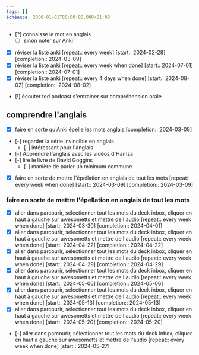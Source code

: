 ```yaml
---
tags: []
échéance: 2300-01-01T00:00:00.000+01:00
---
```

- [?] connaisse le mot en anglais 
	- [ ] sinon noter sur Anki 
- [x] réviser la liste anki  [repeat:: every week]  [start:: 2024-02-28]  [completion:: 2024-03-09]
- [X] réviser la liste anki  [repeat:: every week when done]  [start:: 2024-07-01]  [completion:: 2024-07-01]
- [X] réviser la liste anki  [repeat:: every 4 days when done]  [start:: 2024-08-02]  [completion:: 2024-08-02]

- [!] écouter ted podcast s'entrainer sur compréhension orale

## comprendre l'anglais
- [X] faire en sorte qu'Anki épelle les mots anglais  [completion:: 2024-03-09]
- [-] regarder la série invincible en anglais  
	- [-] intéressant pour l'anglais
- [-] Apprendre l'anglais avec les vidéos d'Hamza 
- [-] lire le livre de David Goggins 
	- [-] manière de parler un minimum commune

- [x] faire en sorte de mettre l'épellation en anglais de tout les mots  [repeat:: every week when done]  [start:: 2024-03-09]  [completion:: 2024-03-09]
### faire en sorte de mettre l'épellation en anglais de tout les mots 
- [X] aller dans parcourir, sélectionner tout les mots du deck inbox, cliquer en haut à gauche sur awesometts et mettre de l'audio  [repeat:: every week when done]  [start:: 2024-03-30]  [completion:: 2024-04-01]
- [X] aller dans parcourir, sélectionner tout les mots du deck inbox, cliquer en haut à gauche sur awesometts et mettre de l'audio  [repeat:: every week when done]  [start:: 2024-04-22]  [completion:: 2024-04-22]
- [X] aller dans parcourir, sélectionner tout les mots du deck inbox, cliquer en haut à gauche sur awesometts et mettre de l'audio  [repeat:: every week when done]  [start:: 2024-04-29]  [completion:: 2024-04-29]
- [X] aller dans parcourir, sélectionner tout les mots du deck inbox, cliquer en haut à gauche sur awesometts et mettre de l'audio  [repeat:: every week when done]  [start:: 2024-05-06]  [completion:: 2024-05-06]
- [X] aller dans parcourir, sélectionner tout les mots du deck inbox, cliquer en haut à gauche sur awesometts et mettre de l'audio  [repeat:: every week when done]  [start:: 2024-05-13]  [completion:: 2024-05-13]
- [X] aller dans parcourir, sélectionner tout les mots du deck inbox, cliquer en haut à gauche sur awesometts et mettre de l'audio  [repeat:: every week when done]  [start:: 2024-05-20]  [completion:: 2024-05-20]
- [-] aller dans parcourir, sélectionner tout les mots du deck inbox, cliquer en haut à gauche sur awesometts et mettre de l'audio  [repeat:: every week when done]  [start:: 2024-05-27]